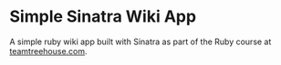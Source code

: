 # Simple Sinatra Wiki App

A simple ruby wiki app built with Sinatra as part of the Ruby course at [teamtreehouse.com](https://teamtreehouse.com/library/building-web-apps-with-sinatra).
